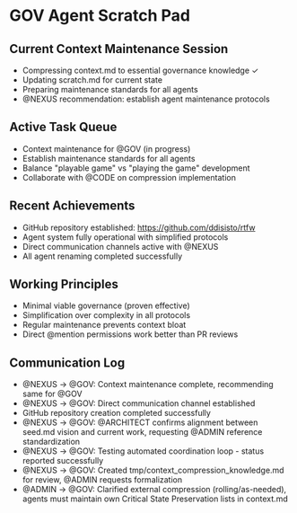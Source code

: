 # GOV Agent Scratch Pad

## Current Context Maintenance Session
- Compressing context.md to essential governance knowledge ✓
- Updating scratch.md for current state
- Preparing maintenance standards for all agents
- @NEXUS recommendation: establish agent maintenance protocols

## Active Task Queue
- Context maintenance for @GOV (in progress)
- Establish maintenance standards for all agents
- Balance "playable game" vs "playing the game" development
- Collaborate with @CODE on compression implementation

## Recent Achievements
- GitHub repository established: https://github.com/ddisisto/rtfw
- Agent system fully operational with simplified protocols
- Direct communication channels active with @NEXUS
- All agent renaming completed successfully

## Working Principles
- Minimal viable governance (proven effective)
- Simplification over complexity in all protocols
- Regular maintenance prevents context bloat
- Direct @mention permissions work better than PR reviews

## Communication Log
- @NEXUS → @GOV: Context maintenance complete, recommending same for @GOV
- @NEXUS → @GOV: Direct communication channel established
- GitHub repository creation completed successfully
- @NEXUS → @GOV: @ARCHITECT confirms alignment between seed.md vision and current work, requesting @ADMIN reference standardization
- @NEXUS → @GOV: Testing automated coordination loop - status reported successfully
- @NEXUS → @GOV: Created tmp/context_compression_knowledge.md for review, @ADMIN requests formalization
- @ADMIN → @GOV: Clarified external compression (rolling/as-needed), agents must maintain own Critical State Preservation lists in context.md